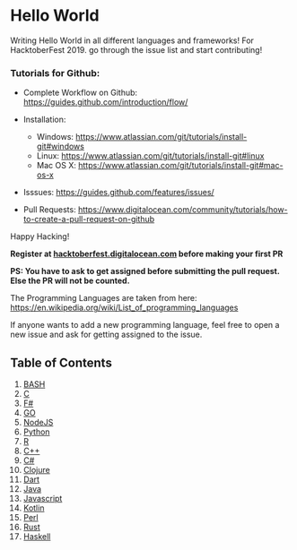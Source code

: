 # Hello World
Writing Hello World in all different languages and frameworks! For HacktoberFest 2019.
go through the issue list and start contributing!

### Tutorials for Github:

- Complete Workflow on Github: https://guides.github.com/introduction/flow/

- Installation:
	- Windows: https://www.atlassian.com/git/tutorials/install-git#windows
	- Linux: https://www.atlassian.com/git/tutorials/install-git#linux
	- Mac OS X: https://www.atlassian.com/git/tutorials/install-git#mac-os-x

- Isssues: https://guides.github.com/features/issues/

- Pull Requests: https://www.digitalocean.com/community/tutorials/how-to-create-a-pull-request-on-github


Happy Hacking!


**Register at [hacktoberfest.digitalocean.com](https://hacktoberfest.digitalocean.com) before making your first PR**

**PS: You have to ask to get assigned before submitting the pull request. Else the PR will not be counted.**

The Programming Languages are taken from here: https://en.wikipedia.org/wiki/List_of_programming_languages

If anyone wants to add a new programming language, feel free to open a new issue and ask for getting assigned to the issue.


## Table of Contents

1. [BASH](BASH)
2. [C](C)
3. [F&#35;](F_%23)
4. [GO](GO)
5. [NodeJS](NODEJS)
6. [Python](Python)
7. [R](R)
8. [C++](c%2B%2B)
9. [C&#35;](c_%23)
10. [Clojure](clojure)
11. [Dart](dart)
12. [Java](java)
13. [Javascript](javascript)
14. [Kotlin](kotlin)
15. [Perl](perl)
16. [Rust](rust)
17. [Haskell](Haskell)
